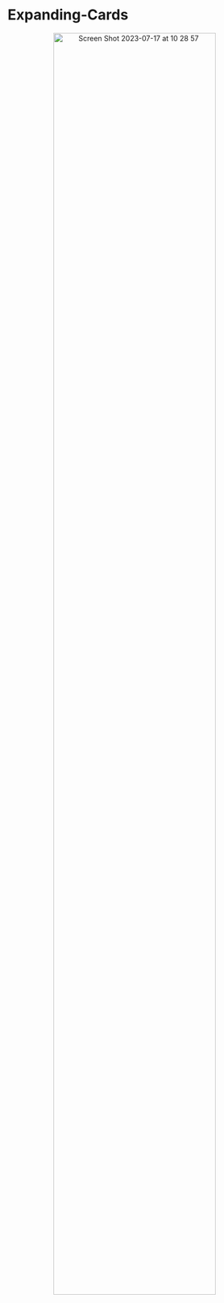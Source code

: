 # Expanding-Cards


<p align="center"><img width="80%" alt="Screen Shot 2023-07-17 at 10 28 57" src="https://github.com/ESJiang/expanding-cards/assets/43910771/f2e10d9f-d78a-4f82-9e2a-936930483065" /></p>
